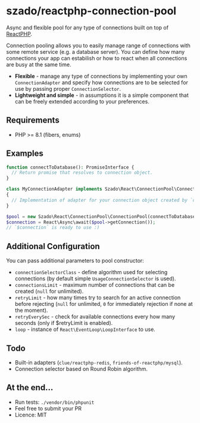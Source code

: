 # szado/reactphp-connection-pool

Async and flexible pool for any type of connections built on top of [ReactPHP](https://reactphp.org/).

Connection pooling allows you to easily manage range of connections with some remote service (e.g. a database server). You can define how many connections your app can estabilish or how to react when all connections are busy at the same time.

- **Flexible** - manage any type of connections by implementing your own `ConnectionAdapter` and specify how connections are to be selected for use by passing proper `ConnectionSelector`.
- **Lightweight and simple** - in assumptions it is a simple component that can be freely extended according to your preferences.

## Requirements

- PHP >= 8.1 (fibers, enums)

## Examples

```php
function connectToDatabase(): PromiseInterface {
  // Return promise that resolves to connection object.
}

class MyConnectionAdapter implements Szado\React\ConnectionPool\ConnectionAdapters\ConnectionAdapterInterface
{
  // Implementation of adapter for your connection object created by `connectToDatabase()`.
}

$pool = new Szado\React\ConnectionPool\ConnectionPool(connectToDatabase(...), MyConnectionAdapter::class);
$connection = React\Async\await($pool->getConnection());
// `$connection` is ready to use :)
```

## Additional Configuration

You can pass additional parameters to pool constructor:

- `connectionSelectorClass` - define algorithm used for selecting connections (by default simple `UsageConnectionSelector` is used).
- `connectionsLimit` - maximum number of connections that can be created (`null` for unlimited).
- `retryLimit` - how many times try to search for an active connection before rejecting (`null` for unlimited, `0` for immediately rejection if none at the moment).
- `retryEverySec` - check for available connections every how many seconds (only if $retryLimit is enabled).
- `loop` - instance of `React\EventLoop\LoopInterface` to use.

## Todo
- Built-in adapters (`clue/reactphp-redis`, `friends-of-reactphp/mysql`).
- Connection selector based on Round Robin algorithm.

## At the end...
- Run tests: `./vendor/bin/phpunit`
- Feel free to submit your PR
- Licence: MIT
